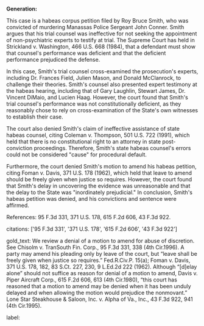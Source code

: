 **Generation:**

 

This case is a habeas corpus petition filed by Roy Bruce Smith, who was convicted of murdering Manassas Police Sergeant John Conner. Smith argues that his trial counsel was ineffective for not seeking the appointment of non-psychiatric experts to testify at trial. The Supreme Court has held in Strickland v. Washington, 466 U.S. 668 (1984), that a defendant must show that counsel's performance was deficient and that the deficient performance prejudiced the defense.

In this case, Smith's trial counsel cross-examined the prosecution's experts, including Dr. Frances Field, Julien Mason, and Donald McClanrock, to challenge their theories. Smith's counsel also presented expert testimony at the habeas hearing, including that of Gary Laughlin, Stewart James, Dr. Vincent DiMaio, and Lucien Haag. However, the court found that Smith's trial counsel's performance was not constitutionally deficient, as they reasonably chose to rely on cross-examination of the State's own witnesses to establish their case.

The court also denied Smith's claim of ineffective assistance of state habeas counsel, citing Coleman v. Thompson, 501 U.S. 722 (1991), which held that there is no constitutional right to an attorney in state post-conviction proceedings. Therefore, Smith's state habeas counsel's errors could not be considered "cause" for procedural default.

Furthermore, the court denied Smith's motion to amend his habeas petition, citing Foman v. Davis, 371 U.S. 178 (1962), which held that leave to amend should be freely given when justice so requires. However, the court found that Smith's delay in uncovering the evidence was unreasonable and that the delay to the State was "inordinately prejudicial." In conclusion, Smith's habeas petition was denied, and his convictions and sentence were affirmed.

References:
95 F.3d 331, 371 U.S. 178, 615 F.2d 606, 43 F.3d 922.


citations: ['95 F.3d 331', '371 U.S. 178', '615 F.2d 606', '43 F.3d 922']

gold_text: We review a denial of a motion to amend for abuse of discretion. See Chisolm v. TranSouth Fin. Corp., 95 F.3d 331, 338 (4th Cir.1996). A party may amend his pleading only by leave of the court, but “leave shall be freely given when justice so requires.” Fed.R.Civ.P. 15(a); Foman v. Davis, 371 U.S. 178, 182, 83 S.Ct. 227, 230, 9 L.Ed.2d 222 (1962). Although “[d]elay alone” should not suffice as reason for denial of a motion to amend, Davis v. Piper Aircraft Corp., 615 F.2d 606, 613 (4th Cir.1980), “this court has reasoned that a motion to amend may be denied when it has been unduly delayed and when allowing the motion would prejudice the nonmovant.” Lone Star Steakhouse & Saloon, Inc. v. Alpha of Va., Inc., 43 F.3d 922, 941 (4th Cir.1995).

label: 